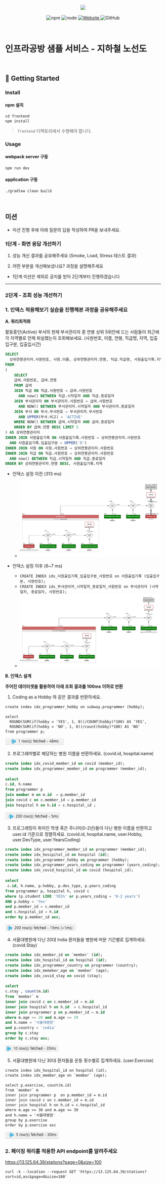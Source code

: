 <p align="center">
    <img width="200px;" src="https://raw.githubusercontent.com/woowacourse/atdd-subway-admin-frontend/master/images/main_logo.png"/>
</p>
<p align="center">
  <img alt="npm" src="https://img.shields.io/badge/npm-%3E%3D%205.5.0-blue">
  <img alt="node" src="https://img.shields.io/badge/node-%3E%3D%209.3.0-blue">
  <a href="https://edu.nextstep.camp/c/R89PYi5H" alt="nextstep atdd">
    <img alt="Website" src="https://img.shields.io/website?url=https%3A%2F%2Fedu.nextstep.camp%2Fc%2FR89PYi5H">
  </a>
  <img alt="GitHub" src="https://img.shields.io/github/license/next-step/atdd-subway-service">
</p>

<br>

# 인프라공방 샘플 서비스 - 지하철 노선도

<br>

## 🚀 Getting Started

### Install

#### npm 설치

```
cd frontend
npm install
```

> `frontend` 디렉토리에서 수행해야 합니다.

### Usage

#### webpack server 구동

```
npm run dev
```

#### application 구동

```
./gradlew clean build
```

<br>

## 미션

* 미션 진행 후에 아래 질문의 답을 작성하여 PR을 보내주세요.

### 1단계 - 화면 응답 개선하기

1. 성능 개선 결과를 공유해주세요 (Smoke, Load, Stress 테스트 결과)

2. 어떤 부분을 개선해보셨나요? 과정을 설명해주세요

- 1단계 미션은 제외로 공지를 받아 2단계부터 진행하겠습니다

---

### 2단계 - 조회 성능 개선하기

### 1. 인덱스 적용해보기 실습을 진행해본 과정을 공유해주세요

**A. 쿼리최적화**

활동중인(Active) 부서의 현재 부서관리자 중 연봉 상위 5위안에 드는 사람들이 최근에 각 지역별로 언제 퇴실했는지 조회해보세요.
(사원번호, 이름, 연봉, 직급명, 지역, 입출입구분, 입출입시간)

```sql
SELECT 
  상위연봉관리자.사원번호, 사원.이름, 상위연봉관리자.연봉, 직급.직급명, 사원출입기록.지역 , 사원출입기록.입출입구분 , 사원출입기록.입출입시간 
FROM
(
	SELECT 
	급여.사원번호, 급여.연봉
	FROM 급여
	JOIN 직급 ON 직급.사원번호 = 급여.사원번호
	  AND now() BETWEEN 직급.시작일자 AND 직급.종료일자 
	JOIN 부서관리자 ON 부서관리자.사원번호 = 급여.사원번호
	  AND NOW() BETWEEN 부서관리자.시작일자 AND 부서관리자.종료일자 
	JOIN 부서 ON 부서.부서번호 = 부서관리자.부서번호 
	  AND UPPER(부서.비고) = 'ACTIVE'
	WHERE NOW() BETWEEN 급여.시작일자 AND 급여.종료일자 
	ORDER BY 급여.연봉 DESC LIMIT 5
) AS 상위연봉관리자
INNER JOIN 사원출입기록 ON 사원출입기록.사원번호 = 상위연봉관리자.사원번호
  AND 사원출입기록.입출입구분 = UPPER('O')
INNER JOIN 사원 ON 사원.사원번호 = 상위연봉관리자.사원번호
INNER JOIN 직급 ON 직급.사원번호 = 상위연봉관리자.사원번호
  AND now() BETWEEN 직급.시작일자 AND 직급.종료일자
ORDER BY 상위연봉관리자.연봉 DESC, 사원출입기록.지역
```

- 인덱스 설정 이전 (313 ms)
    - ![](docs/A_쿼리최적화/img/인덱싱전.png)

- 인덱스 설정 이후 (6~7 ms)
    - `CREATE INDEX idx_사원출입기록_입출입구분_사원번호 on 사원출입기록 (입출입구분, 사원번호);`
    - `CREATE INDEX idx_부서관리자_시작일자_종료일자_사원번호 on 부서관리자 (시작일자, 종료일자, 사원번호);`
    - ![](docs/A_쿼리최적화/img/인덱싱후.png)

**B. 인덱스 설계**

**주어진 데이터셋을 활용하여 아래 조회 결과를 100ms 이하로 반환**

1. Coding as a Hobby 와 같은 결과를 반환하세요.

```mysql
create index idx_programmer_hobby on subway.programmer (hobby);

select 
  ROUND(SUM(if(hobby = 'YES', 1, 0))/COUNT(hobby)*100) AS 'YES',
  ROUND(SUM(if(hobby = 'NO', 1, 0))/count(hobby)*100) AS 'NO'
from programmer p; 
```

![img.png](docs/A_쿼리최적화/img/1번.png)

2. 프로그래머별로 해당하는 병원 이름을 반환하세요. (covid.id, hospital.name)

```sql
create index idx_covid_member_id on covid (member_id);
create index idx_programmer_member_id on programmer (member_id);

select
c.id, h.name
from programmer p 
join member m on m.id  = p.member_id
join covid c on c.member_id = p.member_id 
join hospital h on h.id = c.hospital_id ;
```

![img.png](docs/A_쿼리최적화/img/2번.png)

3. 프로그래밍이 취미인 학생 혹은 주니어(0-2년)들이 다닌 병원 이름을 반환하고 user.id 기준으로 정렬하세요. (covid.id, hospital.name, user.Hobby, user.DevType,
   user.YearsCoding)

```sql
create index idx_programmer_member_id on programmer (member_id);
create index idx_hosipital_id on hospital (id);
create index idx_programmer_hobby on programmer (hobby);
create index idx_programmer_years_coding on programmer (years_coding);
create index idx_covid_hospital_id on covid (hospital_id);

select 
 c.id, h.name, p.hobby, p.dev_type, p.years_coding
from programmer p, hospital h, covid c
where (p.student LIKE 'YES%' or p.years_coding = '0-2 years')
AND p.hobby = 'Yes' 
and p.member_id = c.member_id 
and c.hospital_id = h.id 
order by p.member_id asc;
```

![img.png](docs/A_쿼리최적화/img/3번.png)

4. 서울대병원에 다닌 20대 India 환자들을 병원에 머문 기간별로 집계하세요. (covid.Stay)

```sql
create index idx_member_id on `member` (id);
create index idx_hospital_id on hospital (id);
create index idx_programmer_country on programmer (country);
create index idx_memeber_age on `member` (age);
create index idx_covid_stay on covid (stay);

select 
c.stay , count(m.id)
from `member` m
inner join covid c on c.member_id = m.id
inner join hospital h on h.id  = c.hospital_id 
inner join programmer p on p.member_id = m.id
where m.age >= 20 and m.age <= 29
and h.name = '서울대병원'
and p.country = 'india'
group by c.stay
order by c.stay asc;
```

![img.png](docs/A_쿼리최적화/img/4번.png)

5. 서울대병원에 다닌 30대 환자들을 운동 횟수별로 집계하세요. (user.Exercise)

```text
create index idx_hospital_id on hospital (id);
create index idx_member_age on `member` (age);

select p.exercise, count(m.id) 
from `member` m
inner join programmer p  on p.member_id = m.id 
inner join covid c on c.member_id = m.id
inner join hospital h on h.id = c.hospital_id 
where m.age >= 30 and m.age <= 39
and h.name = '서울대병원'
group by p.exercise 
order by p.exercise asc
```

![img.png](docs/A_쿼리최적화/img/5번.png)

### 2. 페이징 쿼리를 적용한 API endpoint를 알려주세요

https://13.125.64.39/stations?page=0&size=100

```shell
curl -k --location --request GET 'https://13.125.64.39/stations?sort=id,asc&page=0&size=100'
```



